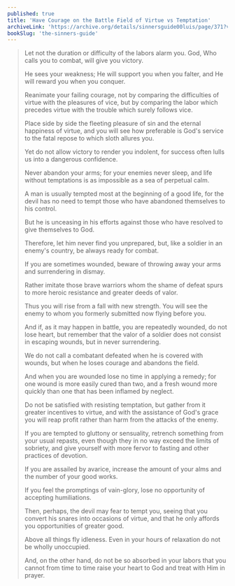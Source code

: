```yaml
---
published: true
title: 'Have Courage on the Battle Field of Virtue vs Temptation'
archiveLink: 'https://archive.org/details/sinnersguide00luis/page/371?view=theater'
bookSlug: 'the-sinners-guide'
---
```


> Let not the duration or difficulty of the labors alarm you. God, Who calls you to combat, will give you victory.
>
> He sees your weakness; He will support you when you falter, and He will reward you when you conquer.
>
> Reanimate your failing courage, not by comparing the difficulties of virtue with the pleasures of vice, but by comparing the labor which precedes virtue with the trouble which surely follows vice.
>
> Place side by side the fleeting pleasure of sin and the eternal happiness of virtue, and you will see how preferable is God's service to the fatal repose to which sloth allures you.
>
> Yet do not allow victory to render you indolent, for success often lulls us into a dangerous confidence.
>
> Never abandon your arms; for your enemies never sleep, and life without temptations is as impossible as a sea of perpetual calm.
>
> A man is usually tempted most at the beginning of a good life, for the devil has no need to tempt those who have abandoned themselves to his control.
>
> But he is unceasing in his efforts against those who have resolved to give themselves to God.
>
> Therefore, let him never find you unprepared, but, like a soldier in an enemy's country, be always ready for combat.
>
> If you are sometimes wounded, beware of throwing away your arms and surrendering in dismay.
>
> Rather imitate those brave warriors whom the shame of defeat spurs to more heroic resistance and greater deeds of valor.
>
> Thus you will rise from a fall with new strength. You will see the enemy to whom you formerly submitted now flying before you.
>
> And if, as it may happen in battle, you are repeatedly wounded, do not lose heart, but remember that the valor of a soldier does not consist in escaping wounds, but in never surrendering.
>
> We do not call a combatant defeated when he is covered with wounds, but when he loses courage and abandons the field.
>
> And when you are wounded lose no time in applying a remedy; for one wound is more easily cured than two, and a fresh wound more quickly than one that has been inflamed by neglect.
>
> Do not be satisfied with resisting temptation, but gather from it greater incentives to virtue, and with the assistance of God's grace you will reap profit rather than harm from the attacks of the enemy.
>
> If you are tempted to gluttony or sensuality, retrench something from your usual repasts, even though they in no way exceed the limits of sobriety, and give yourself with more fervor to fasting and other practices of devotion.
>
> If you are assailed by avarice, increase the amount of your alms and the number of your good works.
>
> If you feel the promptings of vain-glory, lose no opportunity of accepting humiliations.
>
> Then, perhaps, the devil may fear to tempt you, seeing that you convert his snares into occasions of virtue, and that he only affords you opportunities of greater good.
>
> Above all things fly idleness. Even in your hours of relaxation do not be wholly unoccupied.
>
> And, on the other hand, do not be so absorbed in your labors that you cannot from time to time raise your heart to God and treat with Him in prayer.